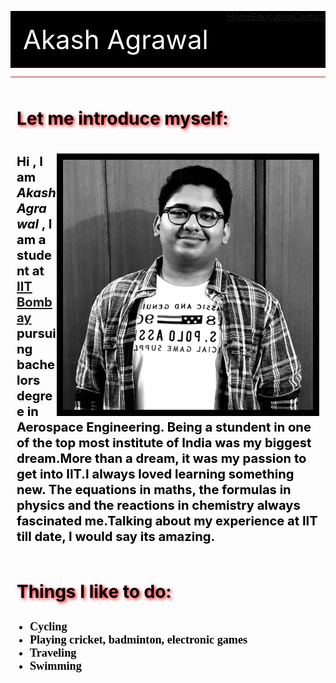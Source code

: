 <!DOCTYPE html>
<html>
<head>
<meta charset="UTF-8">
<meta name="viewport" content="width=device-width, initial-scale=1.0">
<meta http-equiv="X-UA-Compatible" content="ie=edge">
<title> "About Me"</title>
<style>
body {
  background-image: url('a.jpg');
   background-repeat: no-repeat;
    background-attachment: fixed;
  background-size: 100% 100%;
}
</style>
</head>
<body>
<style>
#myHeader {
  padding:20px;
  margin-top:0px;
  color: white; 
  font-size: 300%;
  }
.para {
  color: black;
  padding: 10px;
  <!-- Setting style for paragraphs.!-->
}
.subHeading {
  text-shadow: 2px 2px 5px red ;
  color: black;
  padding: 10px;
  <!--Setting stlye for sub-headings.!-->
  }
  .font {
  color: black;
  font-family : Comic Sans MS;
  <!--Setting style for list items!-->
  }
 .u {
  list-style-type: none;
  margin: 0;
  padding: 0;
  overflow: hidden;
  background-color:black;
  animation-name: e;
  animation-duration: 6s;
}

@keyframes e {
  from {background-color: grey;}
  to {background-color: black;}
}

li a {
  display: block;
  color: white;
  padding: 14px 16px;
  text-decoration: none;
  font-size:20px;
}

li a:hover {
  background-color: grey;
}
</style>
<ul class = "u">
<li id = "myHeader" style = "float: left" >Akash Agrawal</li>
  <li style = "float: right"><a href="#">Contact</a></li>
  <li style = "float: right"><a href="#">Education</a></li>
  <li style = "float: right"><a href="#">Home</a></li>
</ul>
<hr size="5px" style=" background-color:brown">
<h1 class = "subHeading"> Let me introduce myself: </h1>


<p class = "para"> <img src="akash.jpg" width = "400px" height = "400px" align = "right" border = "10px">
<big><big><b>Hi , I am <b><i> Akash Agrawal</i></b> , I am a student at <a href = "http://www.iitb.ac.in" title ="Click on it to visit the website."> IIT Bombay </a> pursuing bachelors degree in Aerospace Engineering.
Being a stundent in one of the top most institute of India was my biggest dream.More than a dream, it was my passion
to get into IIT.I always loved learning something new. The equations in maths, the formulas in physics and the reactions in chemistry 
always fascinated me.Talking about my experience at IIT till date, I would say its amazing. <br>

</b>
</big></big>
</p>
<h1 class = "subHeading" > Things I like to do: </h1>
<ul class = " font" style = "font-size: 130%; "  >
<li> <b>Cycling </b></li>
<li><b> Playing cricket, badminton, electronic games</b> </li>
<li> <b>Traveling </b></li>
<li> <b>Swimming</b> </li>
</ul>
</p>
<p>
<br>
<br>
<br>
<br>
</p>
</body>


</html>
